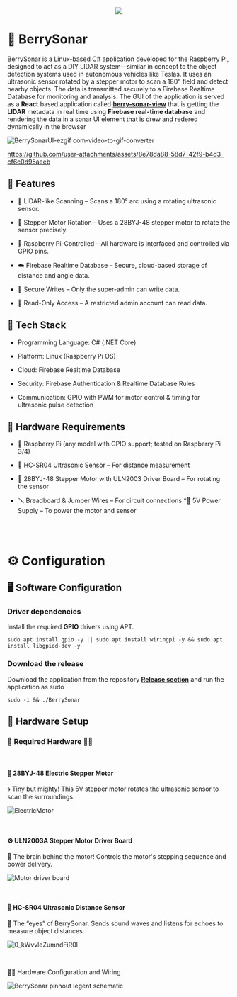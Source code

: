 <div align=center>
  <img src="https://github.com/user-attachments/assets/383854aa-2a29-4cba-85da-935c21985f74"/>
</div>



# 🍓 BerrySonar

BerrySonar is a Linux-based C# application developed for the Raspberry Pi, designed to act as a DIY LIDAR system—similar in concept to the object detection systems used in autonomous vehicles like Teslas. It uses an ultrasonic sensor rotated by a stepper motor to scan a 180° field and detect nearby objects. The data is transmitted securely to a Firebase Realtime Database for monitoring and analysis. The GUI of the application is served as a **React** based application called [**berry-sonar-view**](https://github.com/CSharpTeoMan911/berry-sonar-view) that is getting the **LIDAR** metadata in real time using **Firebase real-time database** and rendering the data in a sonar UI element that is drew and redered dynamically in the browser 

![BerrySonarUI-ezgif com-video-to-gif-converter](https://github.com/user-attachments/assets/9cc8cfaa-de67-43fd-a39a-d0862947d435)

https://github.com/user-attachments/assets/8e78da88-58d7-42f9-b4d3-cf6c0d95aeeb



## 🚀 Features

* 🧠 LIDAR-like Scanning – Scans a 180° arc using a rotating ultrasonic sensor.

* 🔄 Stepper Motor Rotation – Uses a 28BYJ-48 stepper motor to rotate the sensor precisely.

* 🧰 Raspberry Pi-Controlled – All hardware is interfaced and controlled via GPIO pins.

* ☁️ Firebase Realtime Database – Secure, cloud-based storage of distance and angle data.

* 🔐 Secure Writes – Only the super-admin can write data.

* 👀 Read-Only Access – A restricted admin account can read data.
  

## 🧱 Tech Stack
* Programming Language: C# (.NET Core)

* Platform: Linux (Raspberry Pi OS)

* Cloud: Firebase Realtime Database

* Security: Firebase Authentication & Realtime Database Rules

* Communication: GPIO with PWM for motor control & timing for ultrasonic pulse detection

## 🔩 Hardware Requirements
* 🧠 Raspberry Pi (any model with GPIO support; tested on Raspberry Pi 3/4)

* 📏 HC-SR04 Ultrasonic Sensor – For distance measurement

* 🔁 28BYJ-48 Stepper Motor with ULN2003 Driver Board – For rotating the sensor

* 🪛 Breadboard & Jumper Wires – For circuit connections
*🔌 5V Power Supply – To power the motor and sensor

<br/>
<br/>

# ⚙️ Configuration

## 🖥️ Software Configuration

### Driver dependencies

Install the required **GPIO** drivers using APT.
```
sudo apt install gpio -y || sudo apt install wiringpi -y && sudo apt install libgpiod-dev -y
```

### Download the release

Download the application from the repository **[Release section](https://github.com/CSharpTeoMan911/BerrySonar/releases/tag/BerrySonar-1.0.0)** and run the application as sudo

```
sudo -i && ./BerrySonar
```

## 🔩 Hardware Setup

### 🧱 Required Hardware 🧠🔩
<br/>

#### 🔁 28BYJ-48 Electric Stepper Motor

🌀 Tiny but mighty! This 5V stepper motor rotates the ultrasonic sensor to scan the surroundings.

![ElectricMotor](https://github.com/user-attachments/assets/fbac3535-ee24-4bf6-b57c-ff5c545c7df9)

<br/>

#### ⚙️ ULN2003A Stepper Motor Driver Board

🧠 The brain behind the motor! Controls the motor's stepping sequence and power delivery.

![Motor driver board](https://github.com/user-attachments/assets/86c08075-af29-41e2-974a-137d16061d17)


<br/>

#### 📡 HC-SR04 Ultrasonic Distance Sensor

👀 The “eyes” of BerrySonar. Sends sound waves and listens for echoes to measure object distances.

![0_kWvvleZumndFiR0l](https://github.com/user-attachments/assets/357da6d0-c4aa-4fcc-992a-714fb9cbc2a5)

<br/>

🔩🧰 Hardware Configuration and Wiring

![BerrySonar pinnout legent schematic](https://github.com/user-attachments/assets/caa196f6-8a6b-4306-99c4-52fe0525cd95)







